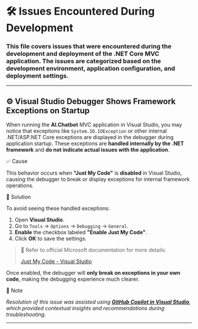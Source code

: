 ﻿# 🛠️ Issues Encountered During Development
### This file covers issues that were encountered during the development and deployment of the .NET Core MVC application. The issues are categorized based on the development environment, application configuration, and deployment settings.

<hr />

## ⚙️ Visual Studio Debugger Shows Framework Exceptions on Startup

When running the **AI.Chatbot** MVC application in Visual Studio, you may notice that exceptions like `System.IO.IOException` or other internal .NET/ASP.NET Core exceptions are displayed in the debugger during application startup.
These exceptions are **handled internally by the .NET framework** and **do not indicate actual issues with the application**.

✅ Cause

This behavior occurs when **"Just My Code"** is **disabled** in Visual Studio, causing the debugger to break or display exceptions for internal framework operations.

🧰 Solution

To avoid seeing these handled exceptions:
1. Open **Visual Studio**.
2. Go to `Tools` → `Options` → `Debugging` → `General`.
3. **Enable** the checkbox labeled **"Enable Just My Code"**.
4. Click **OK** to save the settings.

> 📖 Refer to official Microsoft documentation for more details:
>
>[Just My Code - Visual Studio](https://learn.microsoft.com/en-us/visualstudio/debugger/just-my-code?view=vs-2022)

Once enabled, the debugger will **only break on exceptions in your own code**, making the debugging experience much clearer.

🤖 Note

_Resolution of this issue was assisted using **[GitHub Copilot in Visual Studio](https://visualstudio.microsoft.com/github-copilot/)**, which provided contextual insights and recommendations during troubleshooting._

<hr />